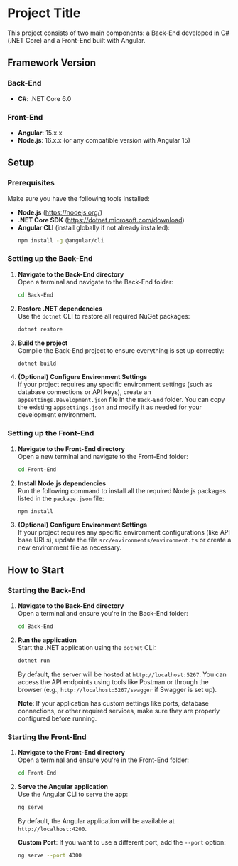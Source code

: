 
# Project Title

This project consists of two main components: a Back-End developed in C# (.NET Core) and a Front-End built with Angular.

## Framework Version

### Back-End
- **C#**: .NET Core 6.0

### Front-End
- **Angular**: 15.x.x
- **Node.js**: 16.x.x (or any compatible version with Angular 15)

## Setup

### Prerequisites
Make sure you have the following tools installed:
- **Node.js** (https://nodejs.org/)
- **.NET Core SDK** (https://dotnet.microsoft.com/download)
- **Angular CLI** (install globally if not already installed):
    ```bash
    npm install -g @angular/cli
    ```

### Setting up the Back-End

1. **Navigate to the Back-End directory**  
   Open a terminal and navigate to the Back-End folder:
   ```bash
   cd Back-End
   ```

2. **Restore .NET dependencies**  
   Use the `dotnet` CLI to restore all required NuGet packages:
   ```bash
   dotnet restore
   ```

3. **Build the project**  
   Compile the Back-End project to ensure everything is set up correctly:
   ```bash
   dotnet build
   ```

4. **(Optional) Configure Environment Settings**  
   If your project requires any specific environment settings (such as database connections or API keys), create an `appsettings.Development.json` file in the `Back-End` folder. You can copy the existing `appsettings.json` and modify it as needed for your development environment.

### Setting up the Front-End

1. **Navigate to the Front-End directory**  
   Open a new terminal and navigate to the Front-End folder:
   ```bash
   cd Front-End
   ```

2. **Install Node.js dependencies**  
   Run the following command to install all the required Node.js packages listed in the `package.json` file:
   ```bash
   npm install
   ```

3. **(Optional) Configure Environment Settings**  
   If your project requires any specific environment configurations (like API base URLs), update the file `src/environments/environment.ts` or create a new environment file as necessary.

## How to Start

### Starting the Back-End

1. **Navigate to the Back-End directory**  
   Open a terminal and ensure you're in the Back-End folder:
   ```bash
   cd Back-End
   ```

2. **Run the application**  
   Start the .NET application using the `dotnet` CLI:
   ```bash
   dotnet run
   ```

   By default, the server will be hosted at `http://localhost:5267`. You can access the API endpoints using tools like Postman or through the browser (e.g., `http://localhost:5267/swagger` if Swagger is set up).

   **Note**: If your application has custom settings like ports, database connections, or other required services, make sure they are properly configured before running.

### Starting the Front-End

1. **Navigate to the Front-End directory**  
   Open a terminal and ensure you're in the Front-End folder:
   ```bash
   cd Front-End
   ```

2. **Serve the Angular application**  
   Use the Angular CLI to serve the app:
   ```bash
   ng serve
   ```

   By default, the Angular application will be available at `http://localhost:4200`.

   **Custom Port**: If you want to use a different port, add the `--port` option:
   ```bash
   ng serve --port 4300
   ```